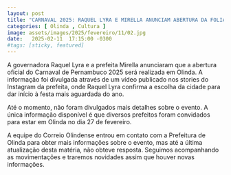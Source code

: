 ```yaml
---
layout: post
title: "CARNAVAL 2025: RAQUEL LYRA E MIRELLA ANUNCIAM ABERTURA DA FOLIA EM OLINDA"
categories: [ Olinda , Cultura ]
image: assets/images/2025/fevereiro/11/02.jpg
date:   2025-02-11  17:15:00 -0300
#tags: [sticky, featured]
---
```

A governadora Raquel Lyra e a prefeita Mirella anunciaram que a abertura oficial do Carnaval de Pernambuco 2025 será realizada em Olinda. A informação foi divulgada através de um vídeo publicado nos stories do Instagram da prefeita, onde Raquel Lyra confirma a escolha da cidade para dar início à festa mais aguardada do ano.

Até o momento, não foram divulgados mais detalhes sobre o evento. A única informação disponível é que diversos prefeitos foram convidados para estar em Olinda no dia 27 de fevereiro.

A equipe do Correio Olindense entrou em contato com a Prefeitura de Olinda para obter mais informações sobre o evento, mas até a última atualização desta matéria, não obteve resposta. Seguimos acompanhando as movimentações e traremos novidades assim que houver novas informações.